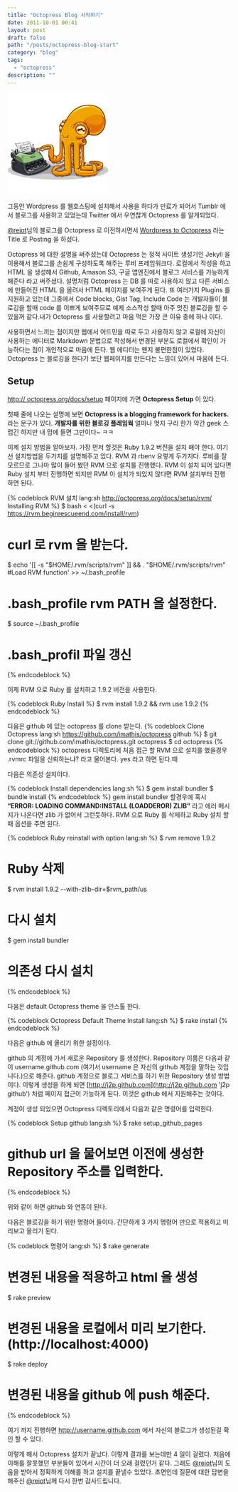 ```yaml
---
title: "Octopress Blog 시작하기"
date: 2011-10-01 00:41
layout: post
draft: false
path: "/posts/octopress-blog-start"
category: "blog"
tags: 
  - "octopress"
description: ""  
---
```


![octopress](./img1.png)

그동안 Wordpress 를 웹호스팅에 설치해서 사용을 하다가 만료가 되어서
Tumblr 에서 블로그를 사용하고 있었는데 Twitter 에서 우연찮게 Octopress 를 알게되었다.

[@reiot](http://twitter.com/#!/reiot '@reiot')님의 블로그를 Octopress 로 이전하시면서 [Wordpress to Octopress](http://reiot.com/2011/09/21/wordpress-to-octopress/ 'WOrdpress to Octopress') 라는 Title 로 Posting 을 하셨다.

Octopress 에 대한 설명을 써주셨는데 Octopress 는 정적 사이트 생성기인 Jekyll 을 이용해서 블로그를 손쉽게 구성하도록 해주는 루비 프레임워크다. 로컬에서 작성을 하고 HTML 을 생성해서 Github, Amason S3, 구글 앱엔진에서 블로그 서비스를 가능하게 해준다 라고 써주셨다. 설명처럼 Octopress 는 DB 를 따로 사용하지 않고 다른 서비스에 만들어진 HTML 을 올려서 HTML 페이지를 보여주게 된다.
또 여러가지 Plugins 를 지원하고 있는데 그중에서 Code blocks, Gist Tag, Include Code 는 개발자들이 블로깅을 할때 code 를 이쁘게 보여주므로 예제 소스작성 할때 아주 멋진 블로깅을 할 수 있을꺼 같다.내가 Octopress 를 사용할려고 마음 먹은 가장 큰 이유 중에 하나 이다.

사용하면서 느끼는 점이지만 웹에서 어드민을 따로 두고 사용하지 않고 로컬에 자신이 사용하는 에디터로 Markdown 문법으로 작성해서 변경된 부분도 로컬에서 확인이 가능하다는 점이 개인적으로 마음에 든다. 웹 에디터는 왠지 불편한점이 있었다. Octopress 는 블로깅을 한다기 보단 웹페이지를 만든다는 느낌이 있어서 마음에 든다.

## Setup

[http:// octopress.org/docs/setup](http://octopress.org/docs/setup 'Octopress Setup') 페이지에 가면 **Octopress Setup** 이 있다.

첫째 줄에 나오는 설명에 보면 **Octopress is a blogging framework for hackers.** 라는 문구가 있다.
**개발자를 위한 블로깅 플레임웍** 얼마나 멋지 구리 한가 약간 geek 스럽긴 하지만 내 맘에 들면 그만이다~ ㅋㅋ

이제 설치 방법을 알아보자.
가장 먼저 할것은 Ruby 1.9.2 버전을 설치 해야 한다. 여기선 설치방법을 두가지를 설명해주고 있다.
RVM 과 rbenv 요렇게 두가지다. 루비를 잘 모르므로 그나마 많이 들어 봤던 RVM 으로 설치를 진행했다.
RVM 이 설치 되어 있다면 Ruby 설치 부터 진행하면 되지만 RVM 이 설치가 되있지 않다면 RVM 설치부터 진행 하면 된다.

{% codeblock RVM 설치 lang:sh http://octopress.org/docs/setup/rvm/ Installing RVM %}
$ bash < <(curl -s https://rvm.beginrescueend.com/install/rvm)

# curl 로 rvm 을 받는다.

$ echo '[[ -s "$HOME/.rvm/scripts/rvm" ]] && . "$HOME/.rvm/scripts/rvm" #Load RVM function' >> ~/.bash_profile

# .bash_profile rvm PATH 을 설정한다.

$ source ~/.bash_profile

# .bash_profil 파일 갱신

{% endcodeblock %}

이제 RVM 으로 Ruby 를 설치하고 1.9.2 버전을 사용한다.

{% codeblock Ruby Install %}
$ rvm install 1.9.2 && rvm use 1.9.2
{% endcodeblock %}

다음은 github 에 있는 octopress 를 clone 받는다.
{% codeblock Clone Octopress lang:sh https://github.com/imathis/octopress github %}
$ git clone git://github.com/imathis/octopress.git octopress
$ cd octopress
{% endcodeblock %}
octopress 디렉토리에 처음 접근 할 RVM 으로 설치를 했을경우 .rvmrc 파일을 신뢰하는냐? 라고 물어본다.
yes 라고 하면 된다.때

다음은 의존성 설치이다.

{% codeblock Install dependencies lang:sh %}
$ gem install bundler
$ bundle install
{% endcodeblock %}
gem install bundler 할경우에 혹시 **“ERROR: LOADING COMMAND:INSTALL (LOADDEROR) ZLIB”** 라고 에러 메시지가 나온다면 zlib 가 없어서 그런듯하다.
RVM 으로 Ruby 를 삭제하고 Ruby 설치 할때 옵션을 주면 된다.

{% codeblock Ruby reinstall with option lang:sh %}
$ rvm remove 1.9.2

# Ruby 삭제

$ rvm install 1.9.2 --with-zlib-dir=$rvm_path/us

# 다시 설치

$ gem install bundler

# 의존성 다시 설치

{% endcodeblock %}

다음은 default Octopress theme 을 인스톨 한다.

{% codeblock Octopress Default Theme Install lang:sh %}
$ rake install
{% endcodeblock %}

다음은 github 에 올리기 위한 설정이다.

github 의 계정에 가서 새로운 Repository 를 생성한다. Repository 이름은 다음과 같이 username.github.com (여기서 username 은 자신의 github 계정을 말하는 것입니다.)으로 해준다. github 계정으로 블로그 서비스를 하기 위한 Repository 생성 방법이다. 이렇게 생성을 하게 되면 [http://j2p.github.com](http://j2p.github.com 'j2p github') 처럼 페이지 접근이 가능하게 된다. 이것은 github 에서 지원해주는 것이다.

계정이 생성 되었으면 Octopress 디렉토리에서 다음과 같은 명령어를 입력한다.

{% codeblock Setup github lang:sh %}
$ rake setup_github_pages

# github url 을 물어보면 이전에 생성한 Repository 주소를 입력한다.

{% endcodeblock %}

위와 같이 하면 github 와 연동이 된다.

다음은 블로깅을 하기 위한 명령어 들이다.
간단하게 3 가지 명령어 만으로 적용하고 미리보고 올리기 된다.

{% codeblock 명령어 lang:sh %}
$ rake generate

# 변경된 내용을 적용하고 html 을 생성

$ rake preview

# 변경된 내용을 로컬에서 미리 보기한다. (http://localhost:4000)

$ rake deploy

# 변경된 내용을 github 에 push 해준다.

{% endcodeblock %}

여기 까지 진행하면 http://username.github.com 에서 자신의 블로그가 생성된걸 확인 할 수 있다.

이렇게 해서 Octopress 설치가 끝났다. 이렇게 결과를 보는데만 4 일이 걸렸다.
처음에 이해를 잘못했던 부분들이 있어서 시간이 더 오래 걸렸던거 같다.
그래도 [@reiot](http://twitter.com/#!/reiot, '@reiot')님의 도움을 받아서 정확하게 이해를 하고 설치를 끝낼수 있었다. 초면인데 질문에 대한 답변을 해주신 [@reiot](http://twitter.com/#!/reiot '@reiot')님께 다시 한번 감사드립니다.
